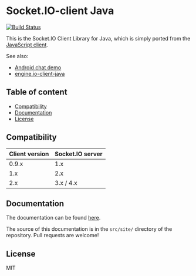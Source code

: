 # Socket.IO-client Java

[![Build Status](https://github.com/socketio/socket.io-client-java/workflows/CI/badge.svg)](https://github.com/socketio/socket.io-client-java/actions)

This is the Socket.IO Client Library for Java, which is simply ported from the [JavaScript client](https://github.com/socketio/socket.io-client).

See also:

- [Android chat demo](https://github.com/nkzawa/socket.io-android-chat)
- [engine.io-client-java](https://github.com/socketio/engine.io-client-java)

## Table of content

- [Compatibility](#compatibility)
- [Documentation](#documentation)
- [License](#license)

## Compatibility

| Client version | Socket.IO server |
| -------------- | ---------------- |
| 0.9.x  | 1.x |
| 1.x    | 2.x |
| 2.x    | 3.x / 4.x |

## Documentation

The documentation can be found [here](https://socketio.github.io/socket.io-client-java/installation.html).

The source of this documentation is in the `src/site/` directory of the repository. Pull requests are welcome!

## License

MIT
